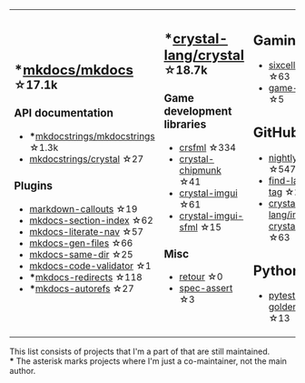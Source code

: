 <table><tr><td>

## **\***[mkdocs/mkdocs](https://github.com/mkdocs/mkdocs) <sup>☆17.1k</sup>

### API documentation

* **\***[mkdocstrings/mkdocstrings](https://github.com/mkdocstrings/mkdocstrings) ☆1.3k
* [mkdocstrings/crystal](https://github.com/mkdocstrings/crystal) ☆27

### Plugins

* [markdown-callouts](https://github.com/oprypin/markdown-callouts) ☆19
* [mkdocs-section-index](https://github.com/oprypin/mkdocs-section-index) ☆62
* [mkdocs-literate-nav](https://github.com/oprypin/mkdocs-literate-nav) ☆57
* [mkdocs-gen-files](https://github.com/oprypin/mkdocs-gen-files) ☆66
* [mkdocs-same-dir](https://github.com/oprypin/mkdocs-same-dir) ☆25
* [mkdocs-code-validator](https://github.com/oprypin/mkdocs-code-validator) ☆1
* **\***[mkdocs-redirects](https://github.com/mkdocs/mkdocs-redirects) ☆118
* **\***[mkdocs-autorefs](https://github.com/mkdocstrings/autorefs) ☆27

</td><td>

## **\***[crystal-lang/crystal](https://github.com/crystal-lang/crystal) <sup>☆18.7k</sup>

### Game development libraries

* [crsfml](https://github.com/oprypin/crsfml) ☆334
* [crystal-chipmunk](https://github.com/oprypin/crystal-chipmunk) ☆41
* [crystal-imgui](https://github.com/oprypin/crystal-imgui) ☆61
* [crystal-imgui-sfml](https://github.com/oprypin/crystal-imgui-sfml) ☆15

### Misc

* [retour](https://github.com/oprypin/retour) ☆0
* [spec-assert](https://github.com/oprypin/spec-assert) ☆3
  
&nbsp;

</td><td>

## Gaming

* [sixcells](https://github.com/oprypin/sixcells) ☆63
* [game-bots](https://github.com/oprypin/game-bots) ☆5

## GitHub

* [nightly.link](https://github.com/oprypin/nightly.link) ☆547
* [find-latest-tag](https://github.com/oprypin/find-latest-tag) ☆29
* [crystal-lang/install-crystal](https://github.com/crystal-lang/install-crystal) ☆63

## Python

* [pytest-golden](https://github.com/oprypin/pytest-golden) ☆13

</tr></table>

This list consists of projects that I'm a part of that are still maintained.  
**\*** The asterisk marks projects where I'm just a co-maintainer, not the main author.
